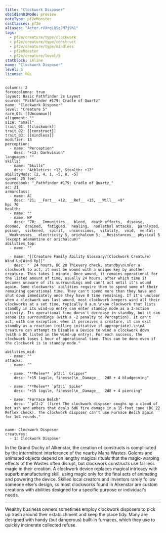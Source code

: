 ```yaml
---
title: "Clockwork Disposer"
obsidianUIMode: preview
noteType: pf2eMonster
cssClasses: pf2e
aliases: "Actor.rVXrgLQSqJM7j9h1" 
tags:
  - pf2e/creature/type/clockwork
  - pf2e/creature/type/construct
  - pf2e/creature/type/mindless
  - pf2eMonster
  - pf2e/creature/level/5
statblock: inline
name: "Clockwork Disposer"
level: 5
license: OGL
---
```


```statblock
columns: 2
forcecolumns: true
layout: Basic Pathfinder 2e Layout
source: "Pathfinder #179: Cradle of Quartz"
name: "Clockwork Disposer"
level: "Creature 5"
rare_03: [[Uncommon]]
alignment: ""
size: "Small"
trait_01: [[clockwork]]
trait_02: [[construct]]
trait_03: [[mindless]]
modifier: 13
perception:
  - name: "Perception"
    desc: "+13; Darkvision"
languages: ""
skills:
  - name: "Skills"
    desc: "Athletics: +12, Stealth: +12"
abilityMods: [2, 4, 1, -5, 0, -5]
speed: 25 feet
sourcebook: "_Pathfinder #179: Cradle of Quartz_"
ac: 21
armorclass:
  - name: AC
    desc: "21; __Fort__ +12, __Ref__ +15, __Will__ +9"
hp: 70
health:
  - name: ""
  - name: HP
    desc: "70; __Immunities__  bleed,  death effects,  disease,  doomed,  drained,  fatigued,  healing,  nonlethal attacks,  paralyzed,  poison,  sickened,  spirit,  unconscious,  vitality,  void,  mental; __Weaknesses__ electricity 5, orichalcum 5; __Resistances__ physical 5 (except adamantine or orichalcum)"
abilities_top:
  - name: ""

  - name: "[[Creature Family Ability Glossary/(Clockwork Creature) Wind-Up|Wind-Up]]"
    desc: "  24 hours, DC 20 Thievery check, standby\n\nFor a clockwork to act, it must be wound with a unique key by another creature. This takes 1 minute. Once wound, it remains operational for the listed amount of time, usually 24 hours, after which time it becomes unaware of its surroundings and can't act until it's wound again. Some clockworks' abilities require them to spend some of their remaining operational time. They can't spend more than they have and shut down immediately once they have 0 time remaining. If it's unclear when a clockwork was last wound, most clockwork keepers wind all their clockworks at a set time, typically 8 a.m.\n\nA clockwork that lists standby in its wind-up entry can enter standby mode as a 3-action activity. Its operational time doesn't decrease in standby, but it can sense its surroundings (with a -2 penalty to Perception). It can't act, with one exception: when it perceives a creature, it can exit standby as a reaction (rolling initiative if appropriate).\n\nA creature can attempt to Disable a Device to wind a clockwork down (with a DC listed in the wind-up entry). For each success, the clockwork loses 1 hour of operational time. This can be done even if the clockwork is in standby mode."

abilities_mid:
  - name: ""
attacks:
  - name: ""

  - name: "**Melee** `pf2:1` Gripper"
    desc: "+15 (agile, finesse)\n__Damage__  2d8 + 4 bludgeoning"

  - name: "**Melee** `pf2:1` Spike"
    desc: "+15 (agile, finesse)\n__Damage__  2d8 + 4 piercing"

  - name: "Furnace Belch"
    desc: "`pf2:2` (fire) The clockwork disposer coughs up a cloud of hot ash and embers that deals 6d6 fire damage in a 15-foot cone (DC 22 Reflex check). The clockwork disposer can't use Furnace Belch again for 1d4 rounds."
 
```

```encounter-table
name: Clockwork Disposer
creatures:
  - 1: Clockwork Disposer
```



In the Grand Duchy of Alkenstar, the creation of constructs is complicated by the intermittent interference of the nearby Mana Wastes. Golems and animated objects depend on lengthy magical rituals that the magic-warping effects of the Wastes often disrupt, but clockwork constructs use far less magic in their creation. A clockwork device replaces magical intricacy with superb manufacturing skill, using magic only for the final acts of animating and powering the device. Skilled local creators and inventors rarely follow someone else's design, so most clockworks found in Alkenstar are custom creations with abilities designed for a specific purpose or individual's needs.

* * *

Wealthy business owners sometimes employ clockwork disposers to pick up trash around their establishment and keep the place tidy. Many are designed with handy (but dangerous) built-in furnaces, which they use to quickly incinerate collected refuse.
